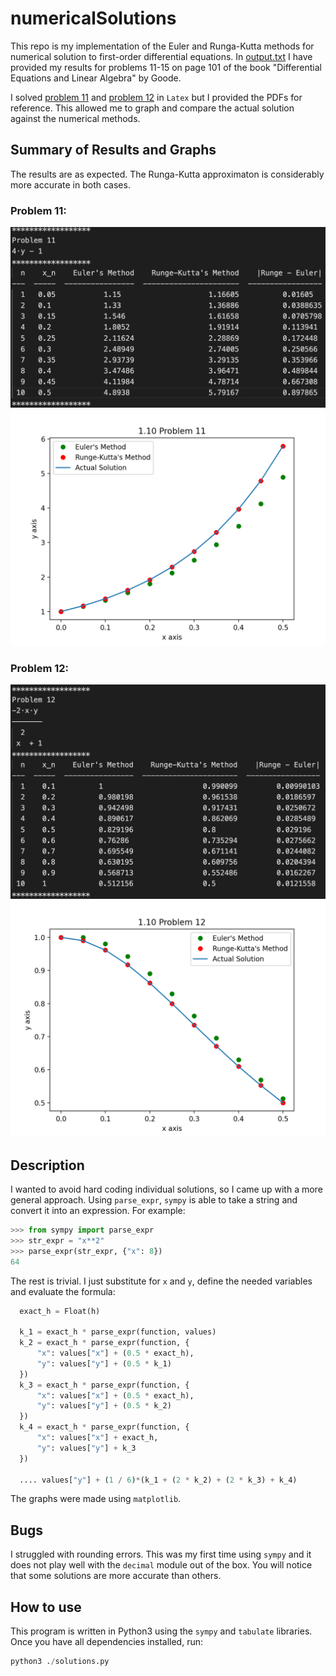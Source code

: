 # numericalSolutions

This repo is my implementation of the Euler and Runga-Kutta methods for numerical solution to first-order differential equations. In [output.txt](https://github.com/camachom/numericalSolutions/blob/master/numericalMethods/output.txt) I have provided my results for problems 11-15 on page 101 of the book "Differential Equations and Linear Algebra" by Goode.

I solved [problem 11](https://github.com/camachom/numericalSolutions/blob/master/particularSolutions/ch_1_10_problem_11.pdf) and [problem 12](https://github.com/camachom/numericalSolutions/blob/master/particularSolutions/ch_1_10_problem_12.pdf) in `Latex` but I provided the PDFs for reference. This allowed me to graph and compare the actual solution against the numerical methods. 

## Summary of Results and Graphs

The results are as expected. The Runga-Kutta approximaton is considerably more accurate in both cases. 

### Problem 11:
![Computation](images/computation_11.png?raw=true)
![Graph](images/problem_11_graph.png?raw=true)

### Problem 12:
![Computation](images/computation_12.png?raw=true)
![Graph](images/problem_12_graph.png?raw=true)

## Description

I wanted to avoid hard coding individual solutions, so I came up with a more general approach. Using `parse_expr`, `sympy` is able to take a string and convert it into an expression. For example:

```python
>>> from sympy import parse_expr
>>> str_expr = "x**2"
>>> parse_expr(str_expr, {"x": 8})
64
```

The rest is trivial. I just substitute for `x` and `y`, define the needed variables and evaluate the formula:

```python
  exact_h = Float(h)

  k_1 = exact_h * parse_expr(function, values)
  k_2 = exact_h * parse_expr(function, {
      "x": values["x"] + (0.5 * exact_h),
      "y": values["y"] + (0.5 * k_1)
  })
  k_3 = exact_h * parse_expr(function, {
      "x": values["x"] + (0.5 * exact_h),
      "y": values["y"] + (0.5 * k_2)
  })
  k_4 = exact_h * parse_expr(function, {
      "x": values["x"] + exact_h,
      "y": values["y"] + k_3
  })

  .... values["y"] + (1 / 6)*(k_1 + (2 * k_2) + (2 * k_3) + k_4)

```

The graphs were made using `matplotlib`.

## Bugs

I struggled with rounding errors. This was my first time using `sympy` and it does not play well with the `decimal` module out of the box. You will notice that some solutions are more accurate than others.

## How to use

This program is written in Python3 using the `sympy` and `tabulate` libraries. Once you have all dependencies installed, run:

```python
python3 ./solutions.py
```

